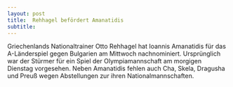 ```yaml
---
layout: post
title:  Rehhagel befördert Amanatidis
subtitle:  
---
```


Griechenlands Nationaltrainer Otto Rehhagel hat Ioannis Amanatidis für das A-Länderspiel gegen Bulgarien am Mittwoch nachnominiert. Ursprünglich war der Stürmer für ein Spiel der Olympiamannschaft am morgigen Dienstag vorgesehen. Neben Amanatidis fehlen auch Cha, Skela, Dragusha und Preuß wegen Abstellungen zur ihren Nationalmannschaften.


